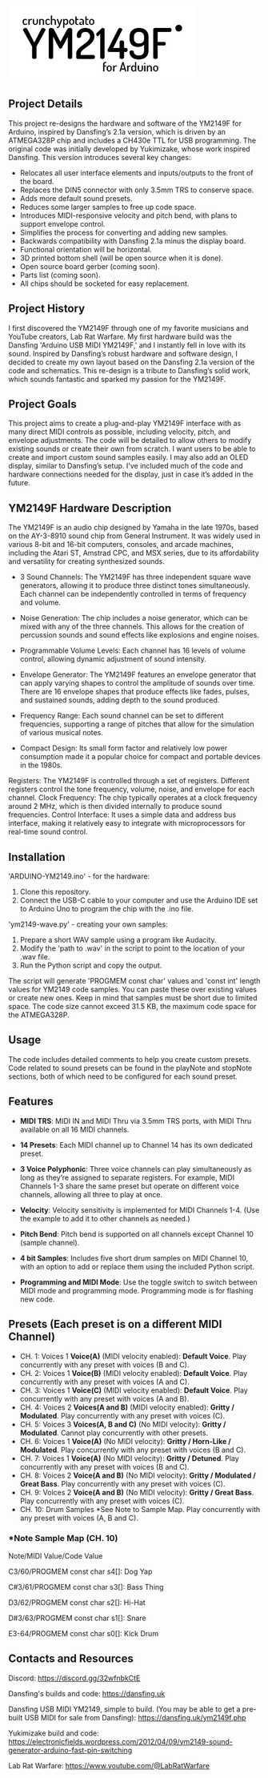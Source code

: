 ![Project Logo](ym2149f-logo.png) <!-- Logo soon -->

## Project Details

This project re-designs the hardware and software of the YM2149F for Arduino, inspired by Dansfing’s 2.1a version, which is driven by an ATMEGA328P chip and includes a CH430e TTL for USB programming. The original code was initially developed by Yukimizake, whose work inspired Dansfing. This version introduces several key changes:

- Relocates all user interface elements and inputs/outputs to the front of the board.
- Replaces the DIN5 connector with only 3.5mm TRS to conserve space.
- Adds more default sound presets.
- Reduces some larger samples to free up code space.
- Introduces MIDI-responsive velocity and pitch bend, with plans to support envelope control.
- Simplifies the process for converting and adding new samples.
- Backwards compatibility with Dansfing 2.1a minus the display board.
- Functional orientation will be horizontal.
- 3D printed bottom shell (will be open source when it is done).
- Open source board gerber (coming soon).
- Parts list (coming soon).
- All chips should be socketed for easy replacement.

## Project History

I first discovered the YM2149F through one of my favorite musicians and YouTube creators, Lab Rat Warfare. My first hardware build was the Dansfing 'Arduino USB MIDI YM2149F,' and I instantly fell in love with its sound. Inspired by Dansfing’s robust hardware and software design, I decided to create my own layout based on the Dansfing 2.1a version of the code and schematics. This re-design is a tribute to Dansfing’s solid work, which sounds fantastic and sparked my passion for the YM2149F.

## Project Goals

This project aims to create a plug-and-play YM2149F interface with as many direct MIDI controls as possible, including velocity, pitch, and envelope adjustments. The code will be detailed to allow others to modify existing sounds or create their own from scratch. I want users to be able to create and import custom sound samples easily. I may also add an OLED display, similar to Dansfing’s setup. I've included much of the code and hardware connections needed for the display, just in case it’s added in the future.

## YM2149F Hardware Description

The YM2149F is an audio chip designed by Yamaha in the late 1970s, based on the AY-3-8910 sound chip from General Instrument. It was widely used in various 8-bit and 16-bit computers, consoles, and arcade machines, including the Atari ST, Amstrad CPC, and MSX series, due to its affordability and versatility for creating synthesized sounds.

- 3 Sound Channels: The YM2149F has three independent square wave generators, allowing it to produce three distinct tones simultaneously. Each channel can be independently controlled in terms of frequency and volume.

- Noise Generation: The chip includes a noise generator, which can be mixed with any of the three channels. This allows for the creation of percussion sounds and sound effects like explosions and engine noises.

- Programmable Volume Levels: Each channel has 16 levels of volume control, allowing dynamic adjustment of sound intensity.

- Envelope Generator: The YM2149F features an envelope generator that can apply varying shapes to control the amplitude of sounds over time. There are 16 envelope shapes that produce effects like fades, pulses, and sustained sounds, adding depth to the sound produced.

- Frequency Range: Each sound channel can be set to different frequencies, supporting a range of pitches that allow for the simulation of various musical notes.

- Compact Design: Its small form factor and relatively low power consumption made it a popular choice for compact and portable devices in the 1980s.

Registers: The YM2149F is controlled through a set of registers. Different registers control the tone frequency, volume, noise, and envelope for each channel.
Clock Frequency: The chip typically operates at a clock frequency around 2 MHz, which is then divided internally to produce sound frequencies.
Control Interface: It uses a simple data and address bus interface, making it relatively easy to integrate with microprocessors for real-time sound control.

## Installation

'ARDUINO-YM2149.ino' - for the hardware:

1. Clone this repository.
2. Connect the USB-C cable to your computer and use the Arduino IDE set to Arduino Uno to program the chip with the .ino file.

'ym2149-wave.py' - creating your own samples:

1. Prepare a short WAV sample using a program like Audacity.
2. Modify the 'path to .wav' in the script to point to the location of your .wav file.
3. Run the Python script and copy the output.

The script will generate 'PROGMEM const char' values and 'const int' length values for YM2149 code samples. You can paste these over existing values or create new ones. Keep in mind that samples must be short due to limited space.
The code size cannot exceed 31.5 KB, the maximum code space for the ATMEGA328P.

## Usage

The code includes detailed comments to help you create custom presets. Code related to sound presets can be found in the playNote and stopNote sections, both of which need to be configured for each sound preset.

## Features

- **MIDI TRS**: MIDI IN and MIDI Thru via 3.5mm TRS ports, with MIDI Thru available on all 16 MIDI channels.

- **14 Presets**: Each MIDI channel up to Channel 14 has its own dedicated preset.

- **3 Voice Polyphonic**: Three voice channels can play simultaneously as long as they’re assigned to separate registers. For example, MIDI Channels 1-3 share the same preset but operate on different voice channels, allowing all three to play at once.

- **Velocity**: Velocity sensitivity is implemented for MIDI Channels 1-4. (Use the example to add it to other channels as needed.)

- **Pitch Bend**: Pitch bend is supported on all channels except Channel 10 (sample channel).

- **4 bit Samples**: Includes five short drum samples on MIDI Channel 10, with an option to add or replace them using the included Python script.

- **Programming and MIDI Mode**: Use the toggle switch to switch between MIDI mode and programming mode. Programming mode is for flashing new code.

## Presets (Each preset is on a different MIDI Channel)

- CH. 1: Voices 1 **Voice(A)** (MIDI velocity enabled): **Default Voice**. Play concurrently with any preset with voices (B and C).
- CH. 2: Voices 1 **Voice(B)** (MIDI velocity enabled): **Default Voice**. Play concurrently with any preset with voices (A and C).
- CH. 3: Voices 1 **Voice(C)** (MIDI velocity enabled): **Default Voice**. Play concurrently with any preset with voices (A and B).
- CH. 4: Voices 2 **Voices(A and B)** (MIDI velocity enabled): **Gritty / Modulated**. Play concurrently with any preset with voices (C).
- CH. 5: Voices 3 **Voices(A, B and C)** (No MIDI velocity): **Gritty / Modulated**. Cannot play concurrently with other presets.
- CH. 6: Voices 1 **Voice(A)** (No MIDI velocity): **Gritty / Horn-Like / Modulated**. Play concurrently with any preset with voices (B and C).
- CH. 7: Voices 1 **Voice(A)** (No MIDI velocity): **Gritty / Detuned**. Play concurrently with any preset with voices (B and C).
- CH. 8: Voices 2 **Voice(A and B)** (No MIDI velocity): **Gritty / Modulated / Great Bass**. Play concurrently with any preset with voices (C).
- CH. 9: Voices 2 **Voice(A and B)** (No MIDI velocity): **Gritty / Great Bass**. Play concurrently with any preset with voices (C).
- CH. 10: Drum Samples *See Note to Sample Map. Play concurrently with any preset with voices (A, B and C).

### *Note Sample Map (CH. 10)

Note/MIDI Value/Code Value

C3/60/PROGMEM const char s4[]: Dog Yap

C#3/61/PROGMEM const char s3[]: Bass Thing

D3/62/PROGMEM const char s2[]: Hi-Hat

D#3/63/PROGMEM const char s1[]: Snare

E3-64/PROGMEM const char s0[]: Kick Drum

## Contacts and Resources

Discord: https://discord.gg/32wfnbkCtE

Dansfing's builds and code: https://dansfing.uk

Dansfing USB MIDI YM2149, simple to build. (You may be able to get a pre-built USB MIDI for sale from Dansfing): https://dansfing.uk/ym2149f.php

Yukimizake build and code: https://electronicfields.wordpress.com/2012/04/09/ym2149-sound-generator-arduino-fast-pin-switching

Lab Rat Warfare: https://www.youtube.com/@LabRatWarfare
